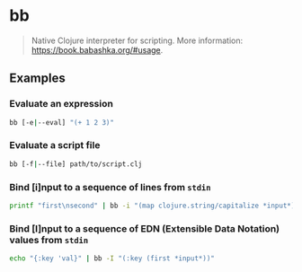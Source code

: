 # bb

> Native Clojure interpreter for scripting. More information: <https://book.babashka.org/#usage>.

## Examples

### Evaluate an expression

```bash
bb [-e|--eval] "(+ 1 2 3)"
```

### Evaluate a script file

```bash
bb [-f|--file] path/to/script.clj
```

### Bind [i]nput to a sequence of lines from `stdin`

```bash
printf "first\nsecond" | bb -i "(map clojure.string/capitalize *input*)"
```

### Bind [I]nput to a sequence of EDN (Extensible Data Notation) values from `stdin`

```bash
echo "{:key 'val}" | bb -I "(:key (first *input*))"
```
